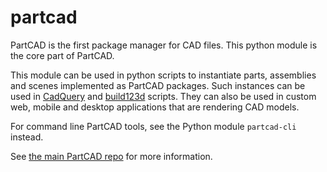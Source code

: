 # partcad

PartCAD is the first package manager for CAD files.
This python module is the core part of PartCAD.

This module can be used in python scripts to instantiate parts,
assemblies and scenes implemented as PartCAD packages.
Such instances can be used in [CadQuery] and [build123d] scripts.
They can also be used in custom web, mobile and desktop applications
that are rendering CAD models.

For command line PartCAD tools, see the Python module `partcad-cli` instead.

See [the main PartCAD repo](https://github.com/openvmp/partcad/) for more information.

[CadQuery]: https://github.com/CadQuery/cadquery
[build123d]: https://github.com/gumyr/build123d